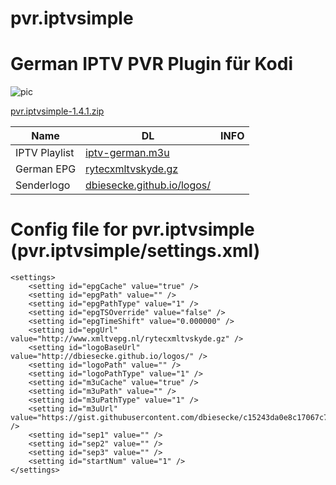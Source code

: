 # pvr.iptvsimple
German IPTV PVR Plugin für Kodi
========================================


![pic](http://i.imgur.com/hKPybLf.jpg)

[pvr.iptvsimple-1.4.1.zip](https://github.com/dbiesecke/dbiesecke.github.io/raw/master/repo/zips/pvr.iptvsimple-1.4.1.zip)


| Name                       	| DL 	| INFO 	| 
|----------------------------	|----	|------	|
| IPTV Playlist        	|[iptv-german.m3u](https://gist.githubusercontent.com/dbiesecke/c15243da0e8c17067c73/raw/gistfile1.txt)    	|
| German EPG      	|[rytecxmltvskyde.gz](http://www.xmltvepg.nl/rytecxmltvskyde.gz)    	|      			 	|
| Senderlogo		| [dbiesecke.github.io/logos/](http://dbiesecke.github.io/logos/)	| 




Config file for pvr.iptvsimple (pvr.iptvsimple/settings.xml)
=================================

    <settings>
		<setting id="epgCache" value="true" />
		<setting id="epgPath" value="" />
		<setting id="epgPathType" value="1" />
		<setting id="epgTSOverride" value="false" />
		<setting id="epgTimeShift" value="0.000000" />
		<setting id="epgUrl" value="http://www.xmltvepg.nl/rytecxmltvskyde.gz" />
		<setting id="logoBaseUrl" value="http://dbiesecke.github.io/logos/" />
		<setting id="logoPath" value="" />
		<setting id="logoPathType" value="1" />
		<setting id="m3uCache" value="true" />
		<setting id="m3uPath" value="" />
		<setting id="m3uPathType" value="1" />
		<setting id="m3uUrl" value="https://gist.githubusercontent.com/dbiesecke/c15243da0e8c17067c73/raw/gistfile1.txt" />
		<setting id="sep1" value="" />
		<setting id="sep2" value="" />
		<setting id="sep3" value="" />
		<setting id="startNum" value="1" />
    </settings>
